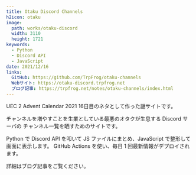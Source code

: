```yaml
---
title: Otaku Discord Channels
h2icon: otaku
image: 
  path: works/otaku-discord
  width: 3110
  height: 1721
keywords:
  - Python
  - Discord API
  - JavaScript
date: 2021/12/16
links:
  GitHub: https://github.com/TrpFrog/otaku-channels
  Webサイト: https://otaku-discord.trpfrog.net
  ブログ記事: https://trpfrog.net/notes/otaku-channels/index.html
---
```


UEC 2 Advent Calendar 2021 16日目のネタとして作った謎サイトです。

チャンネルを増やすことを生業としている最悪のオタクが生息する Discord サーバの
チャンネル一覧を晒すためのサイトです。

Python で Discord API を叩いて JS ファイルにまとめ、JavaScript で整形して画面に表示します。
GitHub Actions を使い、毎日 1 回最新情報がデプロイされます。

詳細はブログ記事をご覧ください。
